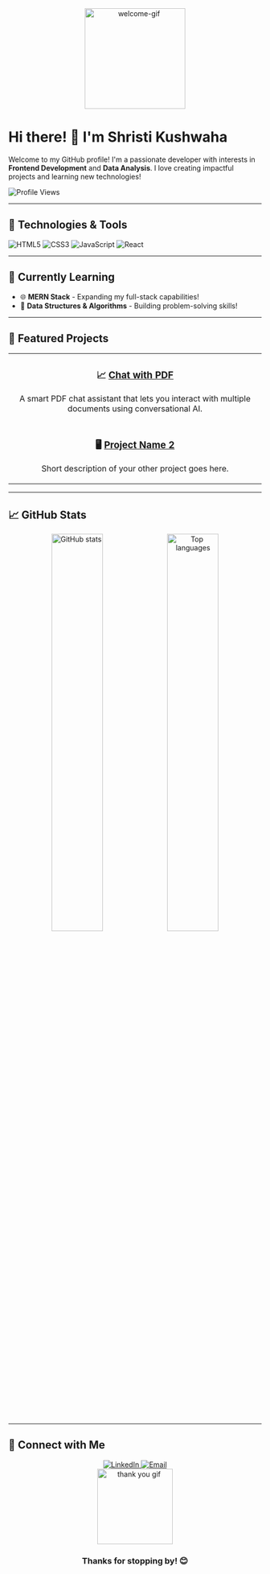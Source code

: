 <div align="center">
  <img src="https://media.giphy.com/media/xTiTnnBO6GltXafFZm/giphy.gif" width="200px" alt="welcome-gif">
</div>

# Hi there! 👋 I'm Shristi Kushwaha

Welcome to my GitHub profile! I'm a passionate developer with interests in **Frontend Development** and **Data Analysis**. I love creating impactful projects and learning new technologies!

![Profile Views](https://komarev.com/ghpvc/?username=Shri6apr&color=ff69b4)

---

## 🔧 Technologies & Tools
<div>
  <img src="https://img.shields.io/badge/-HTML5-E34F26?style=flat-square&logo=html5&logoColor=white" alt="HTML5" />
  <img src="https://img.shields.io/badge/-CSS3-1572B6?style=flat-square&logo=css3" alt="CSS3" />
  <img src="https://img.shields.io/badge/-JavaScript-F7DF1E?style=flat-square&logo=javascript&logoColor=black" alt="JavaScript" />
  <img src="https://img.shields.io/badge/-React-61DAFB?style=flat-square&logo=react&logoColor=black" alt="React" />
  <!-- Add more badges if needed -->
</div>

---

## 🌱 Currently Learning
- 🌐 **MERN Stack** - Expanding my full-stack capabilities!
- 🧩 **Data Structures & Algorithms** - Building problem-solving skills!

---

## 🚀 Featured Projects
<table>
  <tr>
    <td align="center">
      <h3>📈 <a href="https://github.com/Shri6apr/Chat_with_Multiple_PDF">Chat with PDF</a></h3>
      <p>A smart PDF chat assistant that lets you interact with multiple documents using conversational AI.</p>
    </td>
  </tr>
  <tr>
    <td align="center">
      <h3>🖥️ <a href="https://github.com/yourusername/projectname2">Project Name 2</a></h3>
      <p>Short description of your other project goes here.</p>
    </td>
  </tr>
</table>

---

## 📈 GitHub Stats

<div align="center">
  <img src="https://github-readme-stats.vercel.app/api?username=Shri6apr&show_icons=true&theme=synthwave" alt="GitHub stats" width="45%"/>
  <img src="https://github-readme-stats.vercel.app/api/top-langs/?username=Shri6apr&layout=compact&theme=synthwave" alt="Top languages" width="45%"/>
</div>

---

## 📝 Connect with Me
<div align="center">
  <a href="https://www.linkedin.com/in/shristi-kushwaha" target="_blank">
    <img src="https://img.shields.io/badge/LinkedIn-%230077B5.svg?style=flat-square&logo=linkedin&logoColor=white" alt="LinkedIn"/>
  </a>
  <a href="mailto:youremail@example.com" target="_blank">
    <img src="https://img.shields.io/badge/Email-D14836?style=flat-square&logo=gmail&logoColor=white" alt="Email"/>
  </a>
</div>

<div align="center">
  <img src="https://media.giphy.com/media/l3vQYe8JZ8IxWvmlI/giphy.gif" width="150px" alt="thank you gif">
  <h3>Thanks for stopping by! 😊</h3>
</div>
